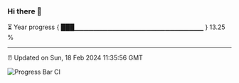 ### Hi there 👋

⏳ Year progress { ███▁▁▁▁▁▁▁▁▁▁▁▁▁▁▁▁▁▁▁▁▁▁▁▁▁▁▁ } 13.25 %

---

⏰ Updated on Sun, 18 Feb 2024 11:35:56 GMT

![Progress Bar CI](https://github.com/IshwaranRudhara/GIT-ACTION/workflows/Progress%20Bar%20CI/badge.svg)
